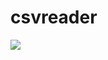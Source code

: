 # csvreader
<img src="https://dev.azure.com/fredrikkihlman/maven-selenium-pipeline/_apis/build/status/maven-selenium-pipeline?branchName=master">
